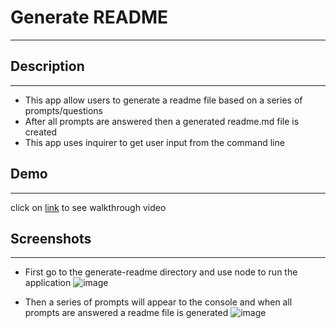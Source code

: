 # Generate README
-----------------

## Description
---------------
- This app allow users to generate a readme file based on a series of prompts/questions
- After all prompts are answered then a generated readme.md file is created
- This app uses inquirer to get user input from the command line

## Demo
---------
click on [link](https://drive.google.com/file/d/1zDLRvKtiUwd2T03_hIpnGU7p_GQ15WjZ/view) to see walkthrough video

## Screenshots
---------------
- First go to the generate-readme directory and use node to run the application
![image](https://user-images.githubusercontent.com/37052240/188986207-c5b4f351-f117-4899-98ab-a816df885707.png)

- Then a series of prompts will appear to the console and when all prompts are answered a readme file is generated
![image](https://user-images.githubusercontent.com/37052240/188987163-241eb97f-d101-4da1-8b99-8b73a799fef5.png)


